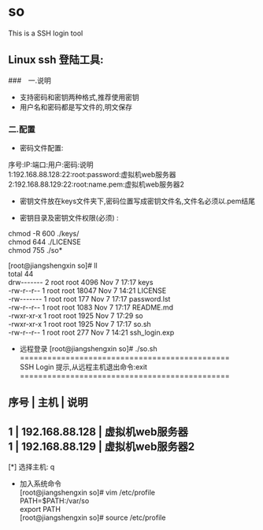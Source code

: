 # so
This is a SSH login tool


## Linux ssh 登陆工具:

###　一.说明
- 支持密码和密钥两种格式,推荐使用密钥
- 用户名和密码都是写文件的,明文保存

### 二.配置
- 密码文件配置:

序号:IP:端口:用户:密码:说明  
1:192.168.88.128:22:root:password:虚拟机web服务器  
2:192.168.88.129:22:root:name.pem:虚拟机web服务器2

- 密钥文件放在keys文件夹下,密码位置写成密钥文件名,文件名必须以.pem结尾


- 密钥目录及密钥文件权限(必须) : 

chmod -R 600 ./keys/  
chmod 644 ./LICENSE  
chmod 755 ./so*

[root@jiangshengxin so]# ll  
total 44  
drw------- 2 root root  4096 Nov  7 17:17 keys  
-rw-r--r-- 1 root root 18047 Nov  7 14:21 LICENSE  
-rw------- 1 root root   177 Nov  7 17:17 password.lst  
-rw-r--r-- 1 root root  1083 Nov  7 17:17 README.md  
-rwxr-xr-x 1 root root  1925 Nov  7 17:29 so  
-rwxr-xr-x 1 root root  1925 Nov  7 17:17 so.sh  
-rw-r--r-- 1 root root   277 Nov  7 14:21 ssh_login.exp  


- 远程登录
[root@jiangshengxin so]# ./so.sh  
==============================================  
    SSH Login 提示,从远程主机退出命令:exit      
==============================================  

序号 |       主机      | 说明
-----------------------------------------  
  1  |    192.168.88.128 | 虚拟机web服务器  
  1  |    192.168.88.129 | 虚拟机web服务器2  
-----------------------------------------  
[*] 选择主机: q


- 加入系统命令  
[root@jiangshengxin so]# vim /etc/profile  
PATH=$PATH:/var/so  
export PATH  
[root@jiangshengxin so]# source /etc/profile
